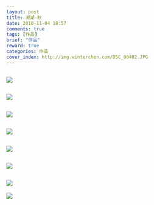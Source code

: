 ```yaml
---
layout: post
title: 湘湖-秋
date: 2018-11-04 18:57
comments: true
tags: [作品]
brief: "作品"
reward: true
categories: 作品
cover_index: http://img.winterchen.com/DSC_00402.JPG
---
```


![](http://img.winterchen.com/DSC_0040.JPG)
---

![](http://img.winterchen.com/DSC_0004.JPG)
---

![](http://img.winterchen.com/DSC_0018.JPG)
---

![](http://img.winterchen.com/DSC_0019.JPG)
---

![](http://img.winterchen.com/DSC_0020.JPG)
---

![](http://img.winterchen.com/DSC_0026.jpg)
---

![](http://img.winterchen.com/DSC_0033.jpg)
---

![](http://img.winterchen.com/DSC_0084.JPG)

